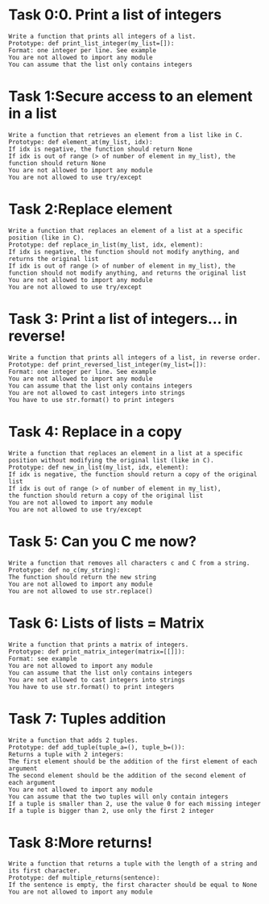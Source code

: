 # Task 0:0. Print a list of integers
    Write a function that prints all integers of a list.
    Prototype: def print_list_integer(my_list=[]):
    Format: one integer per line. See example
    You are not allowed to import any module
    You can assume that the list only contains integers
# Task 1:Secure access to an element in a list
    Write a function that retrieves an element from a list like in C.
    Prototype: def element_at(my_list, idx):
    If idx is negative, the function should return None
    If idx is out of range (> of number of element in my_list), the function should return None
    You are not allowed to import any module
    You are not allowed to use try/except
# Task 2:Replace element
    Write a function that replaces an element of a list at a specific position (like in C).
    Prototype: def replace_in_list(my_list, idx, element):
    If idx is negative, the function should not modify anything, and returns the original list
    If idx is out of range (> of number of element in my_list), the function should not modify anything, and returns the original list
    You are not allowed to import any module
    You are not allowed to use try/except
# Task 3: Print a list of integers... in reverse!
    Write a function that prints all integers of a list, in reverse order.
    Prototype: def print_reversed_list_integer(my_list=[]):
    Format: one integer per line. See example
    You are not allowed to import any module
    You can assume that the list only contains integers
    You are not allowed to cast integers into strings
    You have to use str.format() to print integers
# Task 4: Replace in a copy
    Write a function that replaces an element in a list at a specific
    position without modifying the original list (like in C).
    Prototype: def new_in_list(my_list, idx, element):
    If idx is negative, the function should return a copy of the original list
    If idx is out of range (> of number of element in my_list),
    the function should return a copy of the original list
    You are not allowed to import any module
    You are not allowed to use try/except
# Task 5: Can you C me now?
    Write a function that removes all characters c and C from a string.
    Prototype: def no_c(my_string):
    The function should return the new string
    You are not allowed to import any module
    You are not allowed to use str.replace()
# Task 6: Lists of lists = Matrix
    Write a function that prints a matrix of integers.
    Prototype: def print_matrix_integer(matrix=[[]]):
    Format: see example
    You are not allowed to import any module
    You can assume that the list only contains integers
    You are not allowed to cast integers into strings
    You have to use str.format() to print integers
# Task 7: Tuples addition
    Write a function that adds 2 tuples.
    Prototype: def add_tuple(tuple_a=(), tuple_b=()):
    Returns a tuple with 2 integers:
    The first element should be the addition of the first element of each argument
    The second element should be the addition of the second element of each argument
    You are not allowed to import any module
    You can assume that the two tuples will only contain integers
    If a tuple is smaller than 2, use the value 0 for each missing integer
    If a tuple is bigger than 2, use only the first 2 integer
# Task 8:More returns!
    Write a function that returns a tuple with the length of a string and its first character.
    Prototype: def multiple_returns(sentence):
    If the sentence is empty, the first character should be equal to None
    You are not allowed to import any module